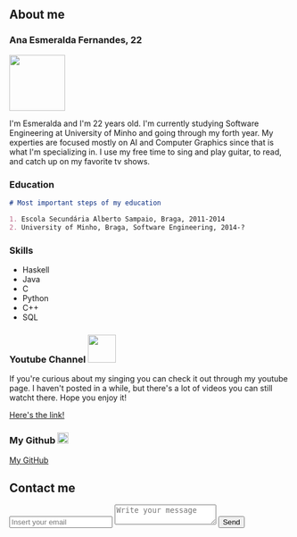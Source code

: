 ## About me
### Ana Esmeralda Fernandes, 22

<img src="https://avatars3.githubusercontent.com/u/18233346?s=400&u=b7cf4b9b58830c7d74bd912345c1d80304586a5e&v=4" data-canonical-src="https://avatars3.githubusercontent.com/u/18233346?s=400&u=b7cf4b9b58830c7d74bd912345c1d80304586a5e&v=4" width="100" height="100" />

I'm Esmeralda and I'm 22 years old. I'm currently studying Software Engineering at University of Minho and going through my forth year. My experties are focused mostly on AI and Computer Graphics since that is what I'm specializing in. I use my free time to sing and play guitar, to read, and catch up on my favorite tv shows.

### Education
```markdown
# Most important steps of my education

1. Escola Secundária Alberto Sampaio, Braga, 2011-2014
2. University of Minho, Braga, Software Engineering, 2014-?
```

### Skills
<div id="skills">
        <ul>
            <li>Haskell</li>
            <li>Java</li>
            <li>C</li>
            <li>Python</li>
            <li>C++</li>
            <li>SQL</li>
        </ul>
    </div>

### Youtube Channel <img src="https://www.youtube.com/yt/about/media/images/brand-resources/icons/YouTube-icon-our_icon.png" data-canonical-src="https://www.youtube.com/yt/about/media/images/brand-resources/icons/YouTube-icon-our_icon.png" width="50" height="50" />


If you're curious about my singing you can check it out through my youtube page. I haven't posted in a while, but there's a lot of videos you can still watcht there. Hope you enjoy it!

<a href="https://www.youtube.com/channel/UC30qV4cJNGbhJQj-z3PJw4w">Here's the link!</a>

### My Github <img src="https://cdn1.iconfinder.com/data/icons/logotypes/32/github-512.png" data-canonical-src="https://cdn1.iconfinder.com/data/icons/logotypes/32/github-512.png" width="20" height="20" />

<a href="https://github.com/AnnieEm">My GitHub</a>

<div id="contact">
        <h2>Contact me</h2>
        <div id="contact-form">
            <form method="POST" action="https://formspree.io/annie.eaf@gmail.com">
                <input type="hidden" name="_subject" value="Contact request from personal website" />
                <input type="email" name="_replyto" placeholder="Insert your email" required>
                <textarea name="message" placeholder="Write your message" required></textarea>
                <button type="submit">Send</button>
            </form>
        </div>
  </div>
